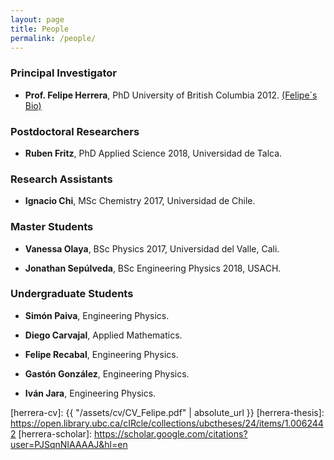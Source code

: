 ```yaml
---
layout: page
title: People
permalink: /people/
---
```


### Principal Investigator 

* **Prof. Felipe Herrera**, PhD University of British Columbia 2012. [(Felipe´s Bio)](/about/)

### Postdoctoral Researchers

* **Ruben Fritz**, PhD Applied Science 2018, Universidad de Talca. 

### Research Assistants

* **Ignacio Chi**, MSc Chemistry 2017, Universidad de Chile.

### Master Students

* **Vanessa Olaya**, BSc Physics 2017, Universidad del Valle, Cali.

* **Jonathan Sepúlveda**, BSc Engineering Physics 2018, USACH.


### Undergraduate Students 

* **Simón Paiva**, Engineering Physics.

* **Diego Carvajal**, Applied Mathematics.

* **Felipe Recabal**, Engineering Physics.

* **Gastón González**, Engineering Physics.

* **Iván Jara**, Engineering Physics.

[fisica-usach]: http://www.fisica.usach.cl
[krems-website]: https://groups.chem.ubc.ca/krems/ 
[herrera-cv]: {{ "/assets/cv/CV_Felipe.pdf" | absolute_url }}
[herrera-thesis]: https://open.library.ubc.ca/cIRcle/collections/ubctheses/24/items/1.0062442
[herrera-scholar]: https://scholar.google.com/citations?user=PJSqnNIAAAAJ&hl=en
